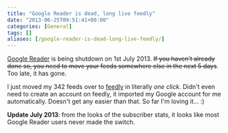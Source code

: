 ```yaml
---
title: "Google Reader is dead, long live feedly"
date: "2013-06-25T09:51:41+00:00"
categories: [General]
tags: []
aliases: [/google-reader-is-dead-long-live-feedly/]
---
```


<a href="http://www.google.co.uk/reader/view/">Google Reader</a> is being shutdown on 1st July 2013. <del>If you haven't already done so, you need to move your feeds somewhere else in the next 5 days</del>. Too late, it has gone.

I just moved my 342 feeds over to <a href="http://www.feedly.com/">feedly</a> in literally <em>one click</em>. Didn't even need to create an account on feedly, it imported my Google account for me automatically. Doesn't get any easier than that. So far I'm loving it... :)

<strong>Update July 2013</strong>: from the looks of the subscriber stats, it looks like most Google Reader users never made the switch.
